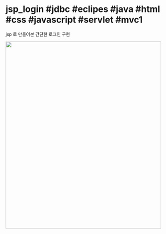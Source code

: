 # jsp_login #jdbc #eclipes #java #html #css #javascript #servlet #mvc1
jsp 로 만들어본 간단한 로그인 구현





<img src="https://user-images.githubusercontent.com/103496262/163549112-ff4f4ff9-a2e1-4b62-bef9-3687842165e8.gif" width="500px" height="600px">

